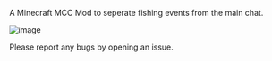 A Minecraft MCC Mod to seperate fishing events from the main chat. 

![image](https://github.com/user-attachments/assets/7e5eb5ba-0950-4de7-9efb-0efcb7596142)

Please report any bugs by opening an issue.  
